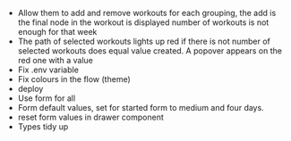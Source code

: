 - Allow them to add and remove workouts for each grouping, the add is the final node in the workout is displayed number of workouts is not enough for that week
- The path of selected workouts lights up red if there is not number of selected workouts does equal value created. A popover appears on the red one with a value
- Fix .env variable
- Fix colours in the flow (theme)
- deploy
- Use form for all
- Form default values, set for started form to medium and four days. 
- reset form values in drawer component
- Types tidy up